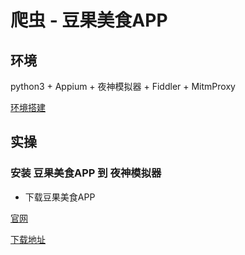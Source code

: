 # 爬虫 - 豆果美食APP

## 环境

python3 + Appium + 夜神模拟器 + Fiddler + MitmProxy

[环境搭建](../other/自动化测试/环境安装.md)

## 实操

### 安装 豆果美食APP 到 夜神模拟器

- 下载豆果美食APP


[官网](https://www.douguo.com/)

[下载地址](https://a.app.qq.com/o/simple.jsp?pkgname=com.douguo.recipe&g_f=991658)